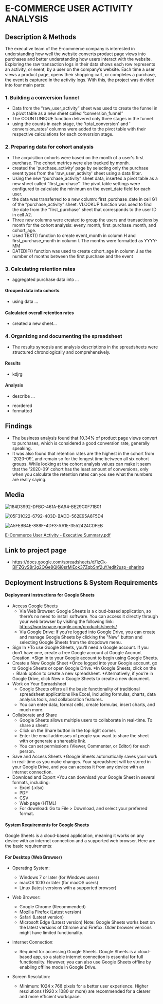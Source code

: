 # E-COMMERCE USER ACTIVITY ANALYSIS

## Description & Methods
The executive team of the E-commerce company is interested in understanding how well the website  converts product page views into purchases and better understanding how users interact with the website. Exploring the raw transaction logs in their data shows each row represents an activity, or event, by a user on the company’s website. Each time a user views a product page, opens their shopping cart, or completes a purchase, the event is captured in the activity logs. With this, the project was divided into four main parts:
### 1. Building a conversion funnel
   - Data from the “raw_user_activity” sheet was used to create the funnel in a pivot table as a new sheet called “conversion_funnel”
   - The COUNTUNIQUE function delivered only three stages in the funnel
   - using the counts in each stage, the 'total_conversion' and ' conversion_rates' columns were added to the pivot table with their respective calculations for each conversion stage.
### 2. Preparing data for cohort analysis
   - The acquisition cohorts were based on the month of a user's first purchase. The cohort metrics were also tracked by month.
   - created the 'purchase_activity' page by selecting only the purchase event types from the 'raw_user_activity' sheet using a data filter.
   - Using the new “purchase_activity” sheet data, inserted a pivot table as a new sheet called “first_purchase”. The pivot table settings were configured to calculate the minimum on the event_date field for each user.
   - the data was transferred to a new column: first_purchase_date in cell G1 of the “purchase_activity” sheet. VLOOKUP function was used to find the date from the “first_purchase” sheet that corresponds to the user ID in cell A2.
   - Three new columns were created to group the users and transactions by month for the cohort analysis: eveny_month, first_purchase_month, and cohort_age.
   - Used TEXT() function to create event_month in column H and first_purchase_month in column I. The months were formatted as YYYY-MM
   - DATEDIF() function was used to create cohort_age in column J as the number of months between the first purchase and the event
### 3. Calculating retention rates
  - aggregated purchase data into ...
  #### Grouped data into cohorts
  * using data ...
  #### Calculated overall retention rates
  * created a new sheet...
### 4. Organizing and documenting the spreadsheet
  - The results synopsis and analysis descriptions in the spreadsheets were structured chronologically and comprehensively.
  #### Results
  * kdjrg
  #### Analysis
  * describe ...

   - reordered
   - formatted

## Findings
* The business analysis found that 10.34% of product page views convert to purchases, which is considered a good conversion rate, generally speaking.
* It was also found that retention rates are the highest in the cohort from '2020-09', and remain so for the longest time between all six cohort groups. While looking at the cohort analysis values can make it seem that the '2020-09' cohort has the least amount of conversions, only when you calculate the retention rates can you see what the numbers are really saying.

## Media
![184D3992-DFBC-461A-BA94-BE29C0F71B01](https://github.com/user-attachments/assets/446ce2d8-31ef-415d-a131-634750299c58)

![05F31C22-6792-403D-BADD-562E95A6F5D4](https://github.com/user-attachments/assets/5a79664c-b3af-4d2f-8f03-7b6e6e0d6e1f)

![A5FEBB4E-888F-4DF3-AA1E-3552424CDFEB](https://github.com/user-attachments/assets/0ee6899c-67dc-46a6-b517-30eb014dac45)

[E-Commerce User Activity - Executive Summary.pdf](https://github.com/user-attachments/files/18238958/E-Commerce.User.Activity.-.Executive.Summary.pdf)


## Link to project page
* https://docs.google.com/spreadsheets/d/1zCk-BiFZGvS8r3g2QGe8Qj6i8srMiEok37ZqbSnf2uY/edit?usp=sharing

## Deployment Instructions & System Requirements
#### Deployment Instructions for Google Sheets
* Access Google Sheets
  * Via Web Browser: Google Sheets is a cloud-based application, so there’s no need to install software. You can access it directly through your web browser by visiting the following link: https://workspace.google.com/products/sheets/
  * Via Google Drive: If you’re logged into Google Drive, you can create and manage Google Sheets by clicking the "New" button and selecting Google Sheets from the dropdown menu.
* Sign In
  *To use Google Sheets, you'll need a Google account. If you don’t have one, create a free Google account at Google Account Creation.
  *Sign in to your Google account to begin using Google Sheets.
* Create a New Google Sheet
  *Once logged into your Google account, go to Google Sheets or open Google Drive.
  *In Google Sheets, click on the + Blank option to create a new spreadsheet.
  *Alternatively, if you’re in Google Drive, click New > Google Sheets to create a new document.
* Work on Your Spreadsheet
  * Google Sheets offers all the basic functionality of traditional spreadsheet applications like Excel, including formulas, charts, data analysis tools, and collaboration features.
  * You can enter data, format cells, create formulas, insert charts, and much more.
* Collaborate and Share
  * Google Sheets allows multiple users to collaborate in real-time. To share a sheet:
  * Click on the Share button in the top right corner.
  * Enter the email addresses of people you want to share the sheet with or generate a shareable link.
  * You can set permissions (Viewer, Commenter, or Editor) for each person.
* Save and Access Sheets
  *Google Sheets automatically saves your work in real-time as you make changes. Your spreadsheet will be stored in your Google Drive, and you can access it from any device with an internet connection.
* Download and Export
  *You can download your Google Sheet in several formats, including:
   * Excel (.xlsx)
   * PDF
   * CSV
   * Web page (HTML)
   * For download: Go to File > Download, and select your preferred format.

#### System Requirements for Google Sheets
Google Sheets is a cloud-based application, meaning it works on any device with an internet connection and a supported web browser. Here are the basic requirements:

#### For Desktop (Web Browser)
* Operating System:
  * Windows 7 or later (for Windows users)
  * macOS 10.10 or later (for macOS users)
  * Linux (latest versions with a supported browser)
* Web Browser:
  * Google Chrome (Recommended)
  * Mozilla Firefox (Latest version)
  * Safari (Latest version)
  * Microsoft Edge (Latest version)
Note: Google Sheets works best on the latest versions of Chrome and Firefox. Older browser versions might have limited functionality.

* Internet Connection:
  * Required for accessing Google Sheets. Google Sheets is a cloud-based app, so a stable internet connection is essential for full functionality. However, you can also use Google Sheets offline by enabling offline mode in Google Drive.
* Screen Resolution:
  * Minimum: 1024 x 768 pixels for a better user experience. Higher resolutions (1920 x 1080 or more) are recommended for a clearer and more efficient workspace.
